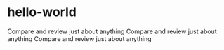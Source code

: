 # hello-world
Compare and review just about anything
Compare and review just about anything
Compare and review just about anything
